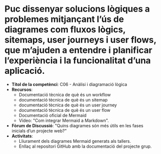 # Puc dissenyar solucions lògiques a problemes mitjançant l’ús de diagrames com fluxos lògics, sitemaps, user journeys i user flows, que m’ajuden a entendre i planificar l’experiència i la funcionalitat d’una aplicació.

- **Títol de la competènci**: C06 - Anàlisi i diagramació lògica
- **Recursos**:  
  - Documentació tècnica de què és un workflow
  - documentació tècnica de què és un sitemap
  - documentació tècnica de què és un user journey
  - documentació tècnica de què és un user flow
  - Documentació oficial de Mermaid
  - Vídeo: "Com integrar Mermaid a Markdown".  
- **Fòrum de Discussió**: "Quins diagrames són més útils en les fases inicials d’un projecte web?"  
- **Activitats**:  
  - Lliurament dels diagrames Mermaid generats als tallers.
  - Enllaç al repositori GitHub amb la documentació del projecte grup. 
